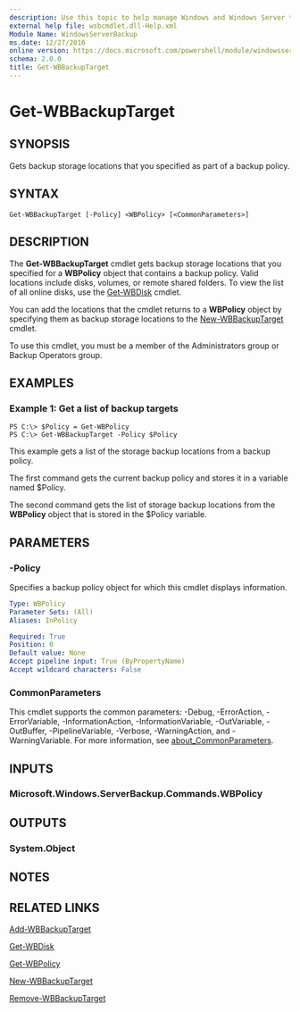 ```yaml
---
description: Use this topic to help manage Windows and Windows Server technologies with Windows PowerShell.
external help file: wsbcmdlet.dll-Help.xml
Module Name: WindowsServerBackup
ms.date: 12/27/2016
online version: https://docs.microsoft.com/powershell/module/windowsserverbackup/get-wbbackuptarget?view=windowsserver2022-ps&wt.mc_id=ps-gethelp
schema: 2.0.0
title: Get-WBBackupTarget
---
```


# Get-WBBackupTarget

## SYNOPSIS
Gets backup storage locations that you specified as part of a backup policy.

## SYNTAX

```
Get-WBBackupTarget [-Policy] <WBPolicy> [<CommonParameters>]
```

## DESCRIPTION
The **Get-WBBackupTarget** cmdlet gets backup storage locations that you specified for a **WBPolicy** object that contains a backup policy.
Valid locations include disks, volumes, or remote shared folders.
To view the list of all online disks, use the [Get-WBDisk](./Get-WBDisk.md) cmdlet.

You can add the locations that the cmdlet returns to a **WBPolicy** object by specifying them as backup storage locations to the [New-WBBackupTarget](./New-WBBackupTarget.md) cmdlet.

To use this cmdlet, you must be a member of the Administrators group or Backup Operators group.

## EXAMPLES

### Example 1: Get a list of backup targets
```
PS C:\> $Policy = Get-WBPolicy
PS C:\> Get-WBBackupTarget -Policy $Policy
```

This example gets a list of the storage backup locations from a backup policy.

The first command gets the current backup policy and stores it in a variable named $Policy.

The second command gets the list of storage backup locations from the **WBPolicy** object that is stored in the $Policy variable.

## PARAMETERS

### -Policy
Specifies a backup policy object for which this cmdlet displays information.

```yaml
Type: WBPolicy
Parameter Sets: (All)
Aliases: InPolicy

Required: True
Position: 0
Default value: None
Accept pipeline input: True (ByPropertyName)
Accept wildcard characters: False
```

### CommonParameters
This cmdlet supports the common parameters: -Debug, -ErrorAction, -ErrorVariable, -InformationAction, -InformationVariable, -OutVariable, -OutBuffer, -PipelineVariable, -Verbose, -WarningAction, and -WarningVariable. For more information, see [about_CommonParameters](https://go.microsoft.com/fwlink/?LinkID=113216).

## INPUTS

### Microsoft.Windows.ServerBackup.Commands.WBPolicy

## OUTPUTS

### System.Object

## NOTES

## RELATED LINKS

[Add-WBBackupTarget](./Add-WBBackupTarget.md)

[Get-WBDisk](./Get-WBDisk.md)

[Get-WBPolicy](./Get-WBPolicy.md)

[New-WBBackupTarget](./New-WBBackupTarget.md)

[Remove-WBBackupTarget](./Remove-WBBackupTarget.md)

